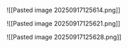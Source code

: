 ![[Pasted image 20250917125614.png]]

![[Pasted image 20250917125621.png]]

![[Pasted image 20250917125628.png]]